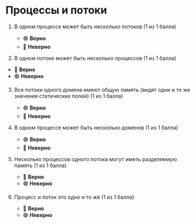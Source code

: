 # Процессы и потоки

1. В одном процессе может быть несколько потоков (1 из 1 балла)
   * 🟢 **Верно**
   * 🔴 **Неверно**


2. 	В одном потоке может быть несколько процессов (1 из 1 балла)
   * 🔴 **Верно**
   * 🟢 **Неверно**


3. Все потоки одного домена имеют общую память (видят одни и те же значения статических полей) (1 из 1 балла)
   * 🟢 **Верно**
   * 🔴 **Неверно**


4. В одном процессе может быть несколько доменов (1 из 1 балла)
   * 🟢 **Верно**
   * 🔴 **Неверно**


5. Несколько процессов одного потока могут иметь разделяемую память (1 из 1 балла)
   * 🔴 **Верно**
   * 🟢 **Неверно**


6. Процесс и поток это одно и то же (1 из 1 балла)
   * 🔴 **Верно**
   * 🟢 **Неверно**
